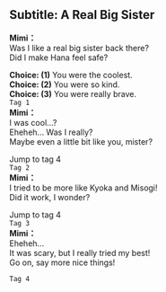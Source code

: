 # 

  
## Subtitle: A Real Big Sister
  
**Mimi：**  
Was I like a real big sister back there?  
Did I make Hana feel safe?  
  
**Choice: (1)**  You were the coolest.  
**Choice: (2)**  You were so kind.  
**Choice: (3)**  You were really brave.  
`Tag 1`  
**Mimi：**  
I was cool...?  
Eheheh... Was I really?  
Maybe even a little bit like you, mister?  
  
Jump to tag 4  
`Tag 2`  
**Mimi：**  
I tried to be more like Kyoka and Misogi!  
Did it work, I wonder?  
  
Jump to tag 4  
`Tag 3`  
**Mimi：**  
Eheheh...  
It was scary, but I really tried my best!  
Go on, say more nice things!  
  
`Tag 4`  
